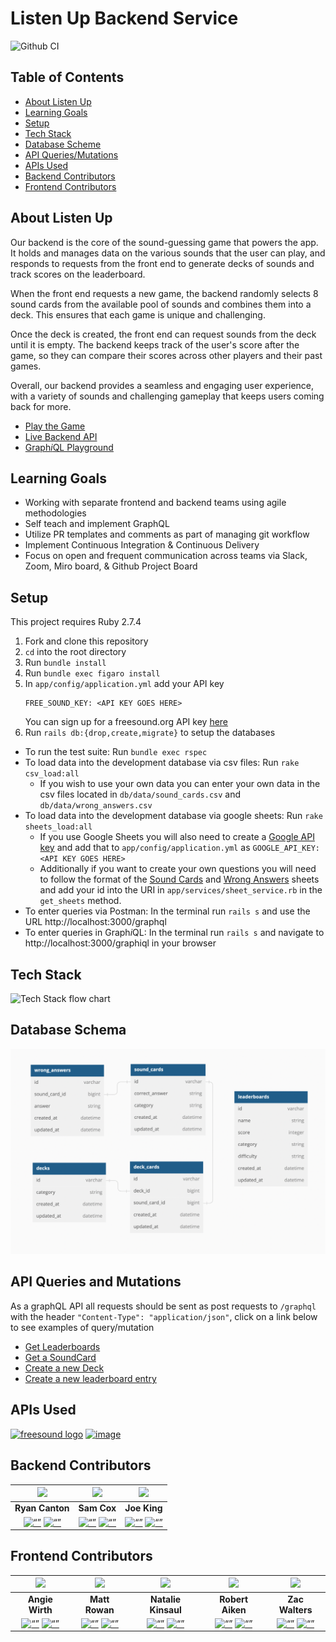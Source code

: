 # Listen Up Backend Service
![Github CI](https://github.com/Listen-Up-2210/listen_up_be/actions/workflows/rubyonrails.yml/badge.svg)
## Table of Contents
- [About Listen Up](#about-listen-up)
- [Learning Goals](#learning-goals)
- [Setup](#setup)
- [Tech Stack](#tech-stack)
- [Database Scheme](#database-schema) 
- [API Queries/Mutations](#api-queries-and-mutations)
- [APIs Used](#apis-used)
- [Backend Contributors](#backend-contributors)
- [Frontend Contributors](#frontend-contributors)
## About Listen Up
Our backend is the core of the sound-guessing game that powers the app. It holds and manages data on the various sounds that the user can play, and responds to requests from the front end to generate decks of sounds and track scores on the leaderboard.

When the front end requests a new game, the backend randomly selects 8 sound cards from the available pool of sounds and combines them into a deck. This ensures that each game is unique and challenging.

Once the deck is created, the front end can request sounds from the deck until it is empty. The backend keeps track of the user's score after the game, so they can compare their scores across other players and their past games.

Overall, our backend provides a seamless and engaging user experience, with a variety of sounds and challenging gameplay that keeps users coming back for more.

- [Play the Game](https://listen-up-five.vercel.app/)
- [Live Backend API](https://listen-up-be.herokuapp.com/graphql) 
- [Graph*i*QL Playground](https://listen-up-be.herokuapp.com/graphiql)

## Learning Goals
- Working with separate frontend and backend teams using agile methodologies
- Self teach and implement GraphQL
- Utilize PR templates and comments as part of managing git workflow
- Implement Continuous Integration & Continuous Delivery
- Focus on open and frequent communication across teams via Slack, Zoom, Miro board, & Github Project Board

## Setup
This project requires Ruby 2.7.4

1. Fork and clone this repository
1. `cd` into the root directory
1. Run `bundle install`
1. Run `bundle exec figaro install`
1. In `app/config/application.yml` add your API key
    ```
    FREE_SOUND_KEY: <API KEY GOES HERE>
    ```
      You can sign up for a freesound.org API key [here](http://freesound.org/apiv2/apply)
1. Run `rails db:{drop,create,migrate}` to setup the databases
- To run the test suite: Run `bundle exec rspec`
- To load data into the development database via csv files: Run `rake csv_load:all`
    - If you wish to use your own data you can enter your own data in the csv files located in `db/data/sound_cards.csv` and `db/data/wrong_answers.csv`
- To load data into the development database via google sheets: Run `rake sheets_load:all`
  - If you use Google Sheets you will also need to create a [Google API key](https://developers.google.com/sheets/api/quickstart/js) and add that to `app/config/application.yml` as `GOOGLE_API_KEY: <API KEY GOES HERE>`
  - Additionally if you want to create your own questions you will need to follow the format of the [Sound Cards](https://docs.google.com/spreadsheets/d/1TeZ7Us1_hKnbMFoMUhNEnINzBgLB3vR8nJRwF8LO04M/edit#gid=445347206) and [Wrong Answers](https://docs.google.com/spreadsheets/d/1TeZ7Us1_hKnbMFoMUhNEnINzBgLB3vR8nJRwF8LO04M/edit#gid=1001568306) sheets and add your id into the URI in `app/services/sheet_service.rb` in the `get_sheets` method.
- To enter queries via Postman: In the terminal run `rails s` and use the URL http://localhost:3000/graphql
- To enter queries in Graph*i*QL: In the terminal run `rails s` and navigate to  http://localhost:3000/graphiql in your browser

## Tech Stack
![Tech Stack flow chart](https://user-images.githubusercontent.com/54966635/230176619-b7cc1252-4b04-4d47-8a03-d5e9e69d51b0.png)


## Database Schema
![data base schema](/docs/db_schema.png)

## API Queries and Mutations
As a graphQL API all requests should be sent as post requests to `/graphql` with the header `"Content-Type": "application/json"`, click on a link below to see examples of query/mutation

- [Get Leaderboards](/docs/get_leaderboards.md)
- [Get a SoundCard](/docs/get_soundcard.md)
- [Create a new Deck](/docs/post_deck.md)
- [Create a new leaderboard entry](/docs/post_leaderboard.md)

## APIs Used
[<img src="https://user-images.githubusercontent.com/54966635/228692043-a9755702-2fc0-4158-9527-23d4014c0704.png" alt= "freesound logo" width="50%">](https://freesound.org/docs/api/) 
[![image](https://user-images.githubusercontent.com/54966635/230138595-527a9a60-9478-437e-92db-576fcc475804.png)](https://console.cloud.google.com/apis/library/sheets.googleapis.com)
## Backend Contributors

| <img src="https://github.com/ryancanton.png" width="60"> | <img src="https://github.com/sambcox.png" width="60"> | <img src="https://github.com/this-is-joeking.png" width="60">  |
|:---:|:---:|:---:|
|**Ryan Canton**|**Sam Cox**|**Joe King**|
|[<img src="https://user-images.githubusercontent.com/54966635/228695316-4ace3a9e-d3a1-4063-b5f5-cd6e5294c585.png" alt= “” width="35">](https://github.com/ryancanton)  [<img src="https://user-images.githubusercontent.com/54966635/228696723-e343f994-8860-4c35-9a89-5f34b7abb705.png" alt= “” width="35">](https://www.linkedin.com/in/ryan-canton/)| [<img src="https://user-images.githubusercontent.com/54966635/228695316-4ace3a9e-d3a1-4063-b5f5-cd6e5294c585.png" alt= “” width="35">](https://github.com/sambcox)  [<img src="https://user-images.githubusercontent.com/54966635/228696723-e343f994-8860-4c35-9a89-5f34b7abb705.png" alt= “” width="35">](https://www.linkedin.com/in/samuel-bingham-cox/)| [<img src="https://user-images.githubusercontent.com/54966635/228695316-4ace3a9e-d3a1-4063-b5f5-cd6e5294c585.png" alt= “” width="35">](https://github.com/this-is-joeking) [<img src="https://user-images.githubusercontent.com/54966635/228696723-e343f994-8860-4c35-9a89-5f34b7abb705.png" alt= “” width="35">](https://www.linkedin.com/in/king-joseph/)

## Frontend Contributors
| <img src="https://github.com/awirth224.png" width="60"> | <img src="https://github.com/MRowan121.png" width="60"> | <img src="https://github.com/nkinsaul.png" width="60">  |<img src="https://github.com/BobAiken.png" width="60"> | <img src="https://github.com/zacwalters4.png" width="60"> | 
|:---:|:---:|:---:|:---:|:---:|
|**Angie Wirth**|**Matt Rowan**|**Natalie Kinsaul**|**Robert Aiken**|**Zac Walters**|
| [<img src="https://user-images.githubusercontent.com/54966635/228695316-4ace3a9e-d3a1-4063-b5f5-cd6e5294c585.png" alt= “” width="35">](https://github.com/awirth224)  [<img src="https://user-images.githubusercontent.com/54966635/228696723-e343f994-8860-4c35-9a89-5f34b7abb705.png" alt= “” width="35">](https://www.linkedin.com/in/angela-wirth/) | [<img src="https://user-images.githubusercontent.com/54966635/228695316-4ace3a9e-d3a1-4063-b5f5-cd6e5294c585.png" alt= “” width="35">](https://github.com/MRowan121)  [<img src="https://user-images.githubusercontent.com/54966635/228696723-e343f994-8860-4c35-9a89-5f34b7abb705.png" alt= “” width="35">](https://www.linkedin.com/in/mrowan121/) | [<img src="https://user-images.githubusercontent.com/54966635/228695316-4ace3a9e-d3a1-4063-b5f5-cd6e5294c585.png" alt= “” width="35">](https://github.com/nkinsaul)  [<img src="https://user-images.githubusercontent.com/54966635/228696723-e343f994-8860-4c35-9a89-5f34b7abb705.png" alt= “” width="35">](https://www.linkedin.com/in/natalie-kinsaul/) | [<img src="https://user-images.githubusercontent.com/54966635/228695316-4ace3a9e-d3a1-4063-b5f5-cd6e5294c585.png" alt= “” width="35">](https://github.com/BobAiken)  [<img src="https://user-images.githubusercontent.com/54966635/228696723-e343f994-8860-4c35-9a89-5f34b7abb705.png" alt= “” width="35">](https://www.linkedin.com/in/robertsiraaiken/) | [<img src="https://user-images.githubusercontent.com/54966635/228695316-4ace3a9e-d3a1-4063-b5f5-cd6e5294c585.png" alt= “” width="35">](https://github.com/zacwalters4)  [<img src="https://user-images.githubusercontent.com/54966635/228696723-e343f994-8860-4c35-9a89-5f34b7abb705.png" alt= “” width="35">](https://www.linkedin.com/in/zac-walters-67951b250/) |

